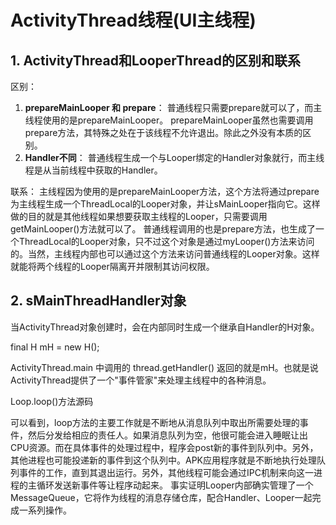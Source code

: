 # ActivityThread线程(UI主线程)

## 1. ActivityThread和LooperThread的区别和联系

区别：
1. **prepareMainLooper 和 prepare**：
普通线程只需要prepare就可以了，而主线程使用的是prepareMainLooper。
prepareMainLooper虽然也需要调用prepare方法，其特殊之处在于该线程不允许退出。除此之外没有本质的区别。 
2. **Handler不同**：
普通线程生成一个与Looper绑定的Handler对象就行，而主线程是从当前线程中获取的Handler。

联系：
主线程因为使用的是prepareMainLooper方法，这个方法将通过prepare为主线程生成一个ThreadLocal的Looper对象，并让sMainLooper指向它。这样做的目的就是其他线程如果想要获取主线程的Looper，只需要调用getMainLooper()方法就可以了。
普通线程调用的也是prepare方法，也生成了一个ThreadLocal的Looper对象，只不过这个对象是通过myLooper()方法来访问的。当然，主线程内部也可以通过这个方法来访问普通线程的Looper对象。这样就能将两个线程的Looper隔离开并限制其访问权限。

## 2. sMainThreadHandler对象

当ActivityThread对象创建时，会在内部同时生成一个继承自Handler的H对象。

final H mH = new H();

ActivityThread.main 中调用的 thread.getHandler() 返回的就是mH。也就是说ActivityThread提供了一个"事件管家"来处理主线程中的各种消息。

Loop.loop()方法源码

可以看到，loop方法的主要工作就是不断地从消息队列中取出所需要处理的事件，然后分发给相应的责任人。如果消息队列为空，他很可能会进入睡眠让出CPU资源。而在具体事件的处理过程中，程序会post新的事件到队列中。另外，其他进程也可能投递新的事件到这个队列中。APK应用程序就是不断地执行处理队列事件的工作，直到其退出运行。另外，其他线程可能会通过IPC机制来向这一进程的主循环发送新事件等让程序动起来。
事实证明Looper内部确实管理了一个MessageQueue，它将作为线程的消息存储仓库，配合Handler、Looper一起完成一系列操作。

